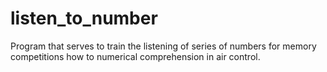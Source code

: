 # listen_to_number

Program that serves to train the listening of series of numbers for 
memory competitions how to numerical comprehension in air control.
